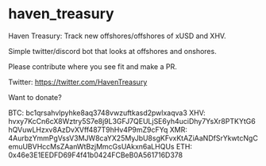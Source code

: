 # haven_treasury
Haven Treasury: Track new offshores/offshores of xUSD and XHV. 

Simple twitter/discord bot that looks at offshores and onshores.

Please contribute where you see fit and make a PR. 

Twitter: https://twitter.com/HavenTreasury

Want to donate? 

BTC: bc1qrsahvlpyhke8aq3748vwzuftkasd2pwlxaqva3
XHV: hvxy7KcCn6cX8Wztry5S7e8j9L3GFJ7QEULjSE6yh4uciDhy7YsXr8PTKYtG6hQVuwLHzxv8AzDvXVff487T9hHv4P9mZ9cFYq
XMR: 4AurbzYmmPgVssV3MJW8caYX25MyJbU8sgKFvxKtAZiAaNDfSrYkwtcNgCemuUBVHccMsZAanWtBzjMmcGsUAkxn6aLHQUs
ETH: 0x46e3E1EEDFD69F4f41b0424FCBeB0A561716D378
